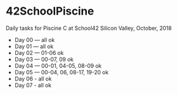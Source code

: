 # 42SchoolPiscine
Daily tasks for Piscine C at School42 Silicon Valley, October, 2018

* Day 00 — all ok
* Day 01 — all ok
* Day 02 — 01-06 ok
* Day 03 — 00-07, 09 ok
* Day 04 — 00-01, 04-05, 08-09 ok
* Day 05 — 00-04, 06, 08-17, 19-20 ok
* Day 06 - all ok
* Day 07 - all ok
